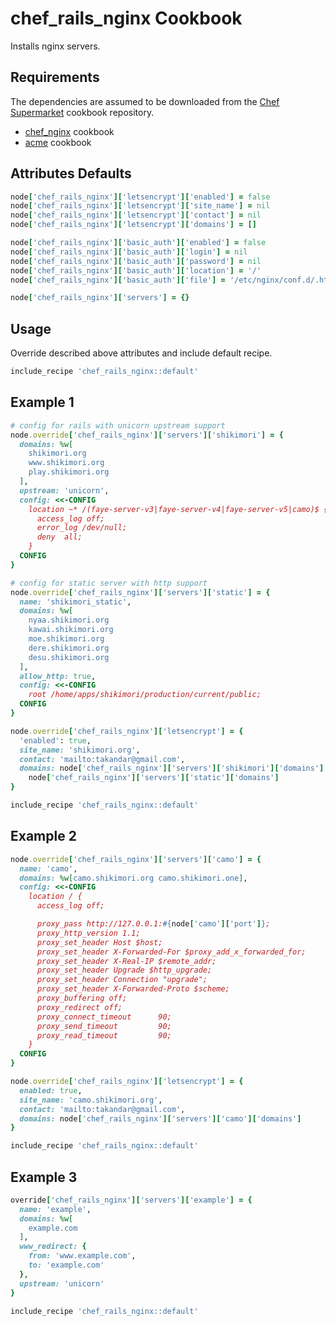 chef_rails_nginx Cookbook
=====================
Installs nginx servers.

Requirements
------------

The dependencies are assumed to be downloaded from the [Chef Supermarket](https://supermarket.chef.io/) cookbook repository.

* [chef_nginx](https://supermarket.chef.io/cookbooks/chef_nginx/) cookbook
* [acme](https://supermarket.chef.io/cookbooks/acme/) cookbook

Attributes Defaults
-------------------

```ruby
node['chef_rails_nginx']['letsencrypt']['enabled'] = false
node['chef_rails_nginx']['letsencrypt']['site_name'] = nil
node['chef_rails_nginx']['letsencrypt']['contact'] = nil
node['chef_rails_nginx']['letsencrypt']['domains'] = []

node['chef_rails_nginx']['basic_auth']['enabled'] = false
node['chef_rails_nginx']['basic_auth']['login'] = nil
node['chef_rails_nginx']['basic_auth']['password'] = nil
node['chef_rails_nginx']['basic_auth']['location'] = '/'
node['chef_rails_nginx']['basic_auth']['file'] = '/etc/nginx/conf.d/.htpasswd'

node['chef_rails_nginx']['servers'] = {}
```

Usage
-----

Override described above attributes and include default recipe.

```ruby
include_recipe 'chef_rails_nginx::default'
```

Example 1
---------

```ruby
# config for rails with unicorn upstream support
node.override['chef_rails_nginx']['servers']['shikimori'] = {
  domains: %w[
    shikimori.org
    www.shikimori.org
    play.shikimori.org
  ],
  upstream: 'unicorn',
  config: <<-CONFIG
    location ~* /(faye-server-v3|faye-server-v4|faye-server-v5|camo)$ {
      access_log off;
      error_log /dev/null;
      deny  all;
    }
  CONFIG
}

# config for static server with http support
node.override['chef_rails_nginx']['servers']['static'] = {
  name: 'shikimori_static',
  domains: %w[
    nyaa.shikimori.org
    kawai.shikimori.org
    moe.shikimori.org
    dere.shikimori.org
    desu.shikimori.org
  ],
  allow_http: true,
  config: <<-CONFIG
    root /home/apps/shikimori/production/current/public;
  CONFIG
}

node.override['chef_rails_nginx']['letsencrypt'] = {
  'enabled': true,
  site_name: 'shikimori.org',
  contact: 'mailto:takandar@gmail.com',
  domains: node['chef_rails_nginx']['servers']['shikimori']['domains'] +
    node['chef_rails_nginx']['servers']['static']['domains']
}

include_recipe 'chef_rails_nginx::default'
```

Example 2
---------

```ruby
node.override['chef_rails_nginx']['servers']['camo'] = {
  name: 'camo',
  domains: %w[camo.shikimori.org camo.shikimori.one],
  config: <<-CONFIG
    location / {
      access_log off;

      proxy_pass http://127.0.0.1:#{node['camo']['port']};
      proxy_http_version 1.1;
      proxy_set_header Host $host;
      proxy_set_header X-Forwarded-For $proxy_add_x_forwarded_for;
      proxy_set_header X-Real-IP $remote_addr;
      proxy_set_header Upgrade $http_upgrade;
      proxy_set_header Connection "upgrade";
      proxy_set_header X-Forwarded-Proto $scheme;
      proxy_buffering off;
      proxy_redirect off;
      proxy_connect_timeout      90;
      proxy_send_timeout         90;
      proxy_read_timeout         90;
    }
  CONFIG
}

node.override['chef_rails_nginx']['letsencrypt'] = {
  enabled: true,
  site_name: 'camo.shikimori.org',
  contact: 'mailto:takandar@gmail.com',
  domains: node['chef_rails_nginx']['servers']['camo']['domains']
}

include_recipe 'chef_rails_nginx::default'
```


Example 3
---------

```ruby
override['chef_rails_nginx']['servers']['example'] = {
  name: 'example',
  domains: %w[
    example.com
  ],
  www_redirect: {
    from: 'www.example.com',
    to: 'example.com'
  },
  upstream: 'unicorn'
}

include_recipe 'chef_rails_nginx::default'
```
